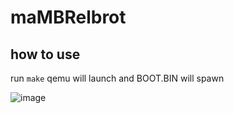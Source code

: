 # maMBRelbrot
## how to use
run `make`
qemu will launch and BOOT.BIN will spawn


![image](https://user-images.githubusercontent.com/39013925/190175817-d3c3828e-3086-4285-b143-d304c0e033d9.png)

